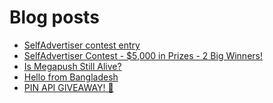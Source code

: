 # Blog posts
<!-- BLOG-POST-LIST:START -->
- [SelfAdvertiser contest entry](https://afflift.com/f/threads/selfadvertiser-contest-entry.10687/)
- [SelfAdvertiser Contest - $5,000 in Prizes - 2 Big Winners!](https://afflift.com/f/threads/selfadvertiser-contest-5-000-in-prizes-2-big-winners.10651/)
- [Is Megapush Still Alive?](https://afflift.com/f/threads/is-megapush-still-alive.10684/)
- [Hello from Bangladesh](https://afflift.com/f/threads/hello-from-bangladesh.10686/)
- [PIN API GIVEAWAY! 💛](https://afflift.com/f/threads/pin-api-giveaway-%F0%9F%92%9B.10656/)
<!-- BLOG-POST-LIST:END -->
